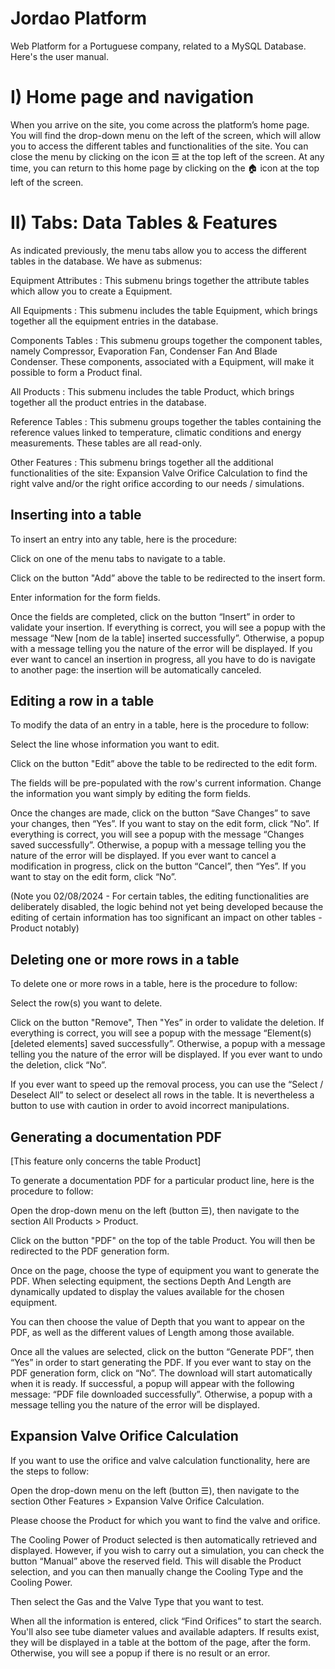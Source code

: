 # Jordao Platform
Web Platform for a Portuguese company, related to a MySQL Database.
Here's the user manual.

# I) Home page and navigation

When you arrive on the site, you come across the platform’s home page. You will find the drop-down menu on the left of the screen, which will allow you to access the different tables and functionalities of the site. You can close the menu by clicking on the icon  ☰  at the top left of the screen. At any time, you can return to this home page by clicking on the 🏠︎ icon at the top left of the screen.



# II) Tabs: Data Tables & Features

As indicated previously, the menu tabs allow you to access the different tables in the database.
We have as submenus:

Equipment Attributes : This submenu brings together the attribute tables which allow you to create a Equipment.

All Equipments : This submenu includes the table Equipment, which brings together all the equipment entries in the database.

Components Tables : This submenu groups together the component tables, namely Compressor, Evaporation Fan, Condenser Fan And Blade Condenser. These components, associated with a Equipment, will make it possible to form a Product final.

All Products : This submenu includes the table Product, which brings together all the product entries in the database.

Reference Tables : This submenu groups together the tables containing the reference values ​​linked to temperature, climatic conditions and energy measurements. These tables are all read-only.

Other Features : This submenu brings together all the additional functionalities of the site:  Expansion Valve Orifice Calculation to find the right valve and/or the right orifice according to our needs / simulations.

## Inserting into a table

To insert an entry into any table, here is the procedure:

Click on one of the menu tabs to navigate to a table.

Click on the button "Add” above the table to be redirected to the insert form.

Enter information for the form fields.

Once the fields are completed, click on the button “Insert” in order to validate your insertion. 
If everything is correct, you will see a popup with the message “New [nom de la table] inserted successfully”. Otherwise, a popup with a message telling you the nature of the error will be displayed.
If you ever want to cancel an insertion in progress, all you have to do is navigate to another page: the insertion will be automatically canceled.


## Editing a row in a table

To modify the data of an entry in a table, here is the procedure to follow:

Select the line whose information you want to edit.

Click on the button "Edit” above the table to be redirected to the edit form.

The fields will be pre-populated with the row's current information. Change the information you want simply by editing the form fields.

Once the changes are made, click on the button “Save Changes” to save your changes, then “Yes”. If you want to stay on the edit form, click “No”.
If everything is correct, you will see a popup with the message “Changes saved successfully”. Otherwise, a popup with a message telling you the nature of the error will be displayed.
If you ever want to cancel a modification in progress, click on the button “Cancel”, then “Yes”. If you want to stay on the edit form, click “No”.

(Note you 02/08/2024 - For certain tables, the editing functionalities are deliberately disabled, the logic behind not yet being developed because the editing of certain information has too significant an impact on other tables - Product notably)




## Deleting one or more rows in a table

To delete one or more rows in a table, here is the procedure to follow:

Select the row(s) you want to delete.

Click on the button "Remove", Then "Yes” in order to validate the deletion.
If everything is correct, you will see a popup with the message “Element(s) [deleted elements] saved successfully”. Otherwise, a popup with a message telling you the nature of the error will be displayed.
If you ever want to undo the deletion, click “No”.


If you ever want to speed up the removal process, you can use the “Select / Deselect All” to select or deselect all rows in the table. It is nevertheless a button to use with caution in order to avoid incorrect manipulations.


## Generating a documentation PDF

[This feature only concerns the table Product]

To generate a documentation PDF for a particular product line, here is the procedure to follow:

Open the drop-down menu on the left (button ☰), then navigate to the section All Products > Product.

Click on the button "PDF" on the top of the table Product. You will then be redirected to the PDF generation form.

Once on the page, choose the type of equipment you want to generate the PDF. When selecting equipment, the sections Depth And Length are dynamically updated to display the values ​​available for the chosen equipment.

You can then choose the value of Depth that you want to appear on the PDF, as well as the different values ​​of Length among those available.

Once all the values ​​are selected, click on the button “Generate PDF”, then “Yes” in order to start generating the PDF. If you ever want to stay on the PDF generation form, click on “No”.
The download will start automatically when it is ready. If successful, a popup will appear with the following message: “PDF file downloaded successfully”. Otherwise, a popup with a message telling you the nature of the error will be displayed.

## Expansion Valve Orifice Calculation

If you want to use the orifice and valve calculation functionality, here are the steps to follow:

Open the drop-down menu on the left (button ☰), then navigate to the section Other Features > Expansion Valve Orifice Calculation. 

Please choose the Product for which you want to find the valve and orifice.

The Cooling Power of Product selected is then automatically retrieved and displayed. 
However, if you wish to carry out a simulation, you can check the button “Manual” above the reserved field. This will disable the Product selection, and you can then manually change the Cooling Type and the Cooling Power.

Then select the Gas and the Valve Type that you want to test.

When all the information is entered, click “Find Orifices” to start the search. You'll also see tube diameter values and available adapters.
If results exist, they will be displayed in a table at the bottom of the page, after the form. Otherwise, you will see a popup if there is no result or an error.

